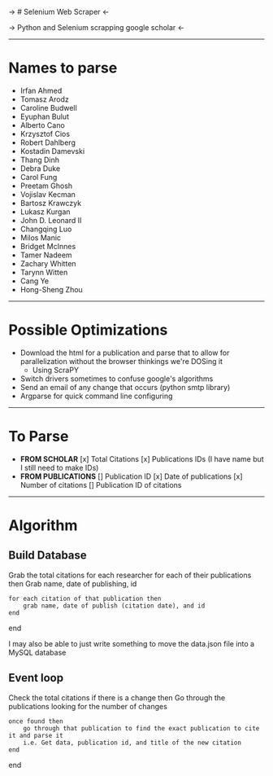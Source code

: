 
-> # Selenium Web Scraper <-

-> Python and Selenium scrapping google scholar <-

-----------------------

# Names to parse
- Irfan Ahmed
- Tomasz Arodz
- Caroline Budwell
- Eyuphan Bulut
- Alberto Cano
- Krzysztof Cios
- Robert Dahlberg
- Kostadin Damevski
- Thang Dinh
- Debra Duke
- Carol Fung
- Preetam Ghosh
- Vojislav Kecman
- Bartosz Krawczyk
- Lukasz Kurgan
- John D. Leonard II
- Changqing Luo
- Milos Manic
- Bridget McInnes
- Tamer Nadeem
- Zachary Whitten
- Tarynn Witten
- Cang Ye
- Hong-Sheng Zhou

---------------------

# Possible Optimizations
* Download the html for a publication and parse that to allow for parallelization without the browser thinkings we're DOSing it
    * Using ScraPY
* Switch drivers sometimes to confuse google's algorithms
* Send an email of any change that occurs (python smtp library)
* Argparse for quick command line configuring

-------------------------------------

# To Parse
- **FROM SCHOLAR**
    [x] Total Citations
    [x] Publications IDs (I have name but I still need to make IDs)
- **FROM PUBLICATIONS**
    [] Publication ID
    [x] Date of publications
    [x] Number of citations
    [] Publication ID of citations

----------------------------------

# Algorithm

## Build Database

Grab the total citations for each researcher
for each of their publications then
    Grab name, date of publishing, id

    for each citation of that publication then
        grab name, date of publish (citation date), and id
    end
end 

I may also be able to just write something to move the data.json file into a MySQL database

## Event loop

Check the total citations
if there is a change then
    Go through the publications looking for the number of changes

    once found then
        go through that publication to find the exact publication to cite it and parse it
        i.e. Get data, publication id, and title of the new citation
    end
end